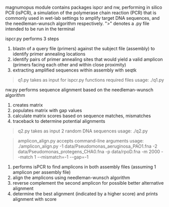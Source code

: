 magnumopus module contains packages ispcr and nw, performing  in silico PCR (isPCR), a simulation of the
polymerase chain reaction (PCR) that is commonly used in wet-lab settings to amplify target DNA sequences, and the needleman-wunsch algorithm respectively.
">" denotes a .py file intended to be run in the terminal

ispcr.py performs 3 steps
1) blastn of a query file (primers) against the subject file (assembly) to identify primer annealing locations
2) identify pairs of primer annealing sites that would yield a valid amplicon (primers facing each other and within close proximity)
3) extracting amplified sequences within assembly with seqtk

> q1.py takes as input for ispcr.py functions required files
> usage: ./q1.py

nw.py performs sequence alignment based on the needleman-wunsch algorithm
1) creates matrix
2) populates matrix with gap values
3) calculate matrix scores based on sequence matches, mismatches
4) traceback to determine potential alignments

> q2.py takes as input 2 random DNA sequences
> usage: ./q2.py

> amplicon_align.py accepts command-line arguments
> usage: ./amplicon_align.py -1 data/Pseudomonas_aeruginosa_PAO1.fna -2 data/Pseudomonas_protegens_CHA0.fna -p data/rpoD.fna -m 2000 --match 1 --mismatch=-1 --gap=-1
1) performs isPCR to find amplicons in both assembly files (assuming 1 amplicon per assembly file)
2) align the amplicons using needleman-wunsch algorithm
3) reverse complement the second amplicon for possible better alternative alignment
4) determine the best alignment (indicated by a higher score) and prints alignment with score

